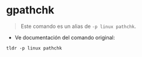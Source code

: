 # gpathchk

> Este comando es un alias de `-p linux pathchk`.

- Ve documentación del comando original:

`tldr -p linux pathchk`
